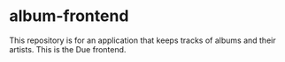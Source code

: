 # album-frontend
This repository is for an application that keeps tracks of albums and their artists. This is the Due frontend.
